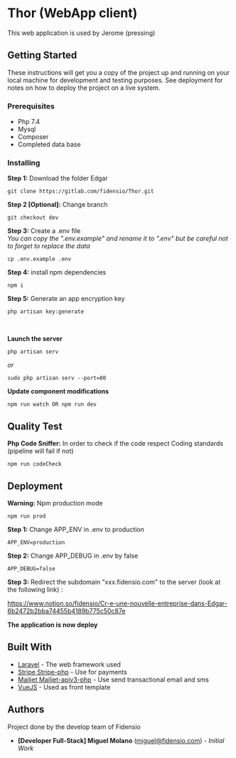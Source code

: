 # Thor (WebApp client)

This web application is used by Jerome (pressing)

## Getting Started

These instructions will get you a copy of the project up and running on your local machine for development and testing purposes. See deployment for notes on how to deploy the project on a live system.

### Prerequisites

- Php 7.4
- Mysql
- Composer
- Completed data base

### Installing

**Step 1:** Download the folder Edgar
```
git clone https://gitlab.com/fidensio/Thor.git
```

**Step 2 [Optional]:** Change branch
```
git checkout dev
```

**Step 3:** Create a .env file
<br />
*You can copy the ".env.example" and rename it to ".env" but be careful not to forget to replace the data*
```
cp .env.example .env
```

**Step 4:** install npm dependencies
```
npm i
```

**Step 5:** Generate an app encryption key
```
php artisan key:generate
```

<br />

**Launch the server**
```
php artisan serv
```
*or*
```
sudo php artisan serv --port=80
```

**Update component modifications**
```
npm run watch OR npm run dev
```

## Quality Test

**Php Code Sniffer:** In order to check if the code respect Coding standards (pipeline will fail if not)
```
npm run codeCheck
```


## Deployment

**Warning:** Npm production mode
```
npm run prod
```

**Step 1:** Change APP_ENV in .env to production

    APP_ENV=production

**Step 2:** Change APP_DEBUG in .env by false

    APP_DEBUG=false

**Step 3:** Redirect the subdomain "xxx.fidensio.com" to the server (look at the following link) :

https://www.notion.so/fidensio/Cr-e-une-nouvelle-entreprise-dans-Edgar-6b2472b2bba74455b4189b775c50c87e


**The application is now deploy**

## Built With

* [Laravel](https://laravel.com/docs/5.8) - The web framework used
* [Stripe Stripe-php](https://stripe.com/docs) - Use for payments
* [Mailjet Mailjet-apiv3-php](https://dev.mailjet.com/email/guides/?php#getting-started) - Use send transactional email and sms
* [VueJS](https://vuejs.org/v2/guide) - Used as front template
  

## Authors

Project done by the develop team of Fidensio

* **[Developer Full-Stack] Miguel Molano** (miguel@fidensio.com) - *Initial Work*
